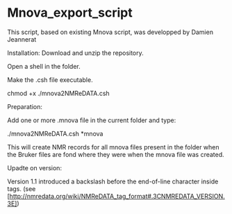 # Mnova_export_script
This script, based on existing Mnova script, was developped by Damien Jeannerat

Installation:
Download and unzip the repository.

Open a shell in the folder.

Make the .csh file executable.

chmod +x ./mnova2NMReDATA.csh

Preparation:

Add one or more .mnova file in the current folder and type:

./mnova2NMReDATA.csh *mnova

This will create NMR records for all mnova files present in the folder when the Bruker files are fond where they were when the mnova file was created.

Upadte on version:

Version 1.1 introduced a backslash before the end-of-line character inside tags. (see [http://nmredata.org/wiki/NMReDATA_tag_format#.3CNMREDATA_VERSION.3E])
